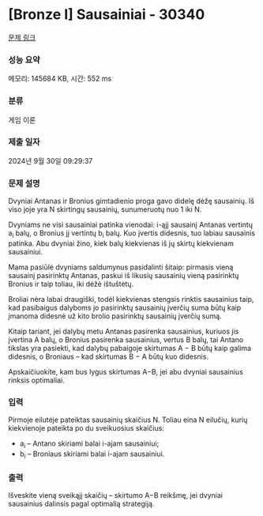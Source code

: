 # [Bronze I] Sausainiai - 30340 

[문제 링크](https://www.acmicpc.net/problem/30340) 

### 성능 요약

메모리: 145684 KB, 시간: 552 ms

### 분류

게임 이론

### 제출 일자

2024년 9월 30일 09:29:37

### 문제 설명

<p>Dvyniai Antanas ir Bronius gimtadienio proga gavo didelę dėžę sausainių. Iš viso joje yra N skirtingų sausainių, sunumeruotų nuo 1 iki N.</p>

<p>Dvyniams ne visi sausainiai patinka vienodai: i-ąjį sausainį Antanas vertintų a<sub>i</sub> balų, o Bronius jį vertintų b<sub>i</sub> balų. Kuo įvertis didesnis, tuo labiau sausainis patinka. Abu dvyniai žino, kiek balų kiekvienas iš jų skirtų kiekvienam sausainiui.</p>

<p>Mama pasiūlė dvyniams saldumynus pasidalinti šitaip: pirmasis vieną sausainį pasirinktų Antanas, paskui iš likusių sausainių vieną pasirinktų Bronius ir taip toliau, iki dėžė ištuštėtų.</p>

<p>Broliai nėra labai draugiški, todėl kiekvienas stengsis rinktis sausainius taip, kad pasibaigus dalyboms jo pasirinktų sausainių įverčių suma būtų kaip įmanoma didesnė už kito brolio pasirinktų sausainių įverčių sumą.</p>

<p>Kitaip tariant, jei dalybų metu Antanas pasirenka sausainius, kuriuos jis įvertina A balų, o Bronius pasirenka sausainius, vertus B balų, tai Antano tikslas yra pasiekti, kad dalybų pabaigoje skirtumas A − B būtų kaip galima didesnis, o Broniaus – kad skirtumas B − A būtų kuo didesnis.</p>

<p>Apskaičiuokite, kam bus lygus skirtumas A−B, jei abu dvyniai sausainius rinksis optimaliai.</p>

### 입력 

 <p>Pirmoje eilutėje pateiktas sausainių skaičius N. Toliau eina N eilučių, kurių kiekvienoje pateikta po du sveikuosius skaičius:</p>

<ul>
	<li>a<sub>i</sub> – Antano skiriami balai i-ajam sausainiui;</li>
	<li>b<sub>i</sub> – Broniaus skiriami balai i-ajam sausainiui.</li>
</ul>

### 출력 

 <p>Išveskite vieną sveikąjį skaičių – skirtumo A−B reikšmę, jei dvyniai sausainius dalinsis pagal optimalią strategiją.</p>

